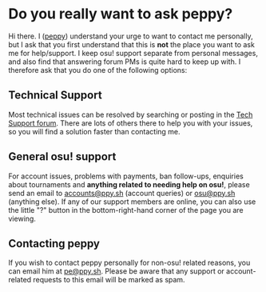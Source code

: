 # Do you really want to ask peppy?

Hi there. I ([peppy](/users/2)) understand your urge to want to contact me personally, but I ask that you first understand that this is **not** the place you want to ask me for help/support. I keep osu! support separate from personal messages, and also find that answering forum PMs is quite hard to keep up with. I therefore ask that you do one of the following options:

## Technical Support

Most technical issues can be resolved by searching or posting in the [Tech Support forum](/community/forums/5). There are lots of others there to help you with your issues, so you will find a solution faster than contacting me.

## General osu! support

For account issues, problems with payments, ban follow-ups, enquiries about tournaments and **anything related to needing help on osu!**, please send an email to <accounts@ppy.sh> (account queries) or <osu@ppy.sh> (anything else). If any of our support members are online, you can also use the little "?" button in the bottom-right-hand corner of the page you are viewing.

## Contacting peppy

If you wish to contact peppy personally for non-osu! related reasons, you can email him at <pe@ppy.sh>. Please be aware that any support or account-related requests to this email will be marked as spam.